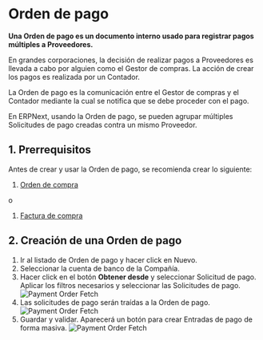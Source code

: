 <!-- add-breadcrumbs -->
# Orden de pago

**Una Orden de pago es un documento interno usado para registrar pagos múltiples a Proveedores.**

En grandes corporaciones, la decisión de realizar pagos a Proveedores es llevada a cabo por alguien como el Gestor de compras. La acción de crear los pagos es realizada por un Contador. 

La Orden de pago es la comunicación entre el Gestor de compras y el Contador mediante la cual se notifica que se debe proceder con el pago.

En ERPNext, usando la Orden de pago, se pueden agrupar múltiples Solicitudes de pago creadas contra un mismo Proveedor.

## 1. Prerrequisitos
Antes de crear y usar la Orden de pago, se recomienda crear lo siguiente:

1. [Orden de compra](/docs/user/manual/es/buying/purchase-order)

 o

1. [Factura de compra](/docs/user/manual/es/accounts/purchase-invoice)

## 2. Creación de una Orden de pago
1. Ir al listado de Orden de pago y hacer click en Nuevo.
1. Seleccionar la cuenta de banco de la Compañía.
1. Hacer click en el botón **Obtener desde** y seleccionar Solicitud de pago. Aplicar los filtros necesarios y seleccionar las Solicitudes de pago.
 ![Payment Order Fetch](/docs/assets/img/accounts/payment-order-fetch.png)
4. Las solicitudes de pago serán traídas a la Orden de pago.
 ![Payment Order Fetch](/docs/assets/img/accounts/payment-order.png)
5. Guardar y validar. Aparecerá un botón para crear Entradas de pago de forma masiva.
 ![Payment Order Fetch](/docs/assets/img/accounts/payment-order-submit.png)
